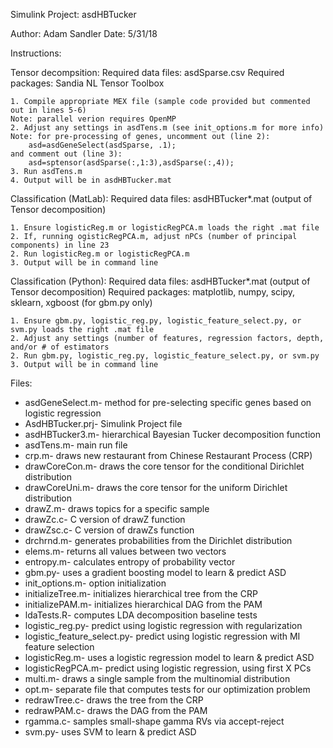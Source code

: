 Simulink Project: asdHBTucker

Author: Adam Sandler
Date: 5/31/18

Instructions:

Tensor decompsition:
    Required data files: asdSparse.csv
    Required packages: Sandia NL Tensor Toolbox
    
    1. Compile appropriate MEX file (sample code provided but commented out in lines 5-6)
    Note: parallel verion requires OpenMP
    2. Adjust any settings in asdTens.m (see init_options.m for more info)
    Note: for pre-processing of genes, uncomment out (line 2):
        asd=asdGeneSelect(asdSparse, .1);
    and comment out (line 3):
        asd=sptensor(asdSparse(:,1:3),asdSparse(:,4));
    3. Run asdTens.m
    4. Output will be in asdHBTucker.mat

Classification (MatLab):
    Required data files: asdHBTucker*.mat (output of Tensor decomposition)
    
    1. Ensure logisticReg.m or logisticRegPCA.m loads the right .mat file
    2. If, running ogisticRegPCA.m, adjust nPCs (number of principal components) in line 23
    2. Run logisticReg.m or logisticRegPCA.m
    3. Output will be in command line

Classification (Python):
    Required data files: asdHBTucker*.mat (output of Tensor decomposition)
    Required packages: matplotlib, numpy, scipy, sklearn, xgboost (for gbm.py only)
    
    1. Ensure gbm.py, logistic_reg.py, logistic_feature_select.py, or svm.py loads the right .mat file
    2. Adjust any settings (number of features, regression factors, depth, and/or # of estimators
    2. Run gbm.py, logistic_reg.py, logistic_feature_select.py, or svm.py
    3. Output will be in command line


Files:
- asdGeneSelect.m- method for pre-selecting specific genes based on logistic regression
- AsdHBTucker.prj- Simulink Project file
- asdHBTucker3.m- hierarchical Bayesian Tucker decomposition function
- asdTens.m- main run file
- crp.m- draws new restaurant from Chinese Restaurant Process (CRP)
- drawCoreCon.m- draws the core tensor for the conditional Dirichlet distribution
- drawCoreUni.m- draws the core tensor for the uniform Dirichlet distribution
- drawZ.m- draws topics for a specific sample
- drawZc.c- C version of drawZ function
- drawZsc.c- C version of drawZs function
- drchrnd.m- generates probabilities from the Dirichlet distribution
- elems.m- returns all values between two vectors
- entropy.m- calculates entropy of probability vector
- gbm.py- uses a gradient boosting model to learn & predict ASD
- init_options.m- option initialization
- initializeTree.m- initializes hierarchical tree from the CRP
- initializePAM.m- initializes hierarchical DAG from the PAM
- ldaTests.R- computes LDA decomposition baseline tests
- logistic_reg.py- predict using logistic regression with regularization
- logistic_feature_select.py- predict using logistic regression with MI feature selection
- logisticReg.m- uses a logistic regression model to learn & predict ASD
- logisticRegPCA.m- predict using logistic regression, using first X PCs
- multi.m- draws a single sample from the multinomial distribution
- opt.m- separate file that computes tests for our optimization problem
- redrawTree.c- draws the tree from the CRP
- redrawPAM.c- draws the DAG from the PAM
- rgamma.c- samples small-shape gamma RVs via accept-reject
- svm.py- uses SVM to learn & predict ASD